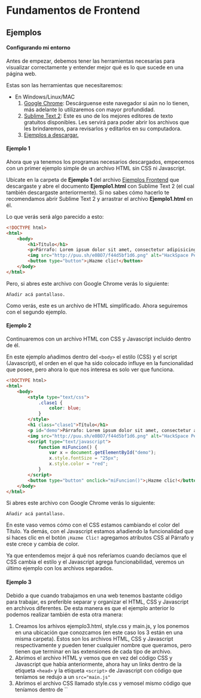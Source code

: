 # Fundamentos de Frontend

## Ejemplos

#### Configurando mi entorno

Antes de empezar, debemos tener las herramientas necesarias para visualizar correctamente y entender mejor qué es lo que sucede en una página web.

Estas son las herramientas que necesitaremos:

* En Windows/Linux/MAC
    1. [Google Chrome](http://www.google.com.pe/chrome/browser/desktop/index.html): Descárguense este navegador si aún no lo tienen, más adelante lo utilizaremos con mayor profundidad.
    2. [Sublime Text 2](http://www.sublimetext.com/2): Este es uno de los mejores editores de texto gratuitos disponibles. Les servirá para poder abrir los archivos que les brindaremos, para revisarlos y editarlos en su computadora.
    3. [Ejemplos a descargar.](http://www.hackspace.la/ejemplosfront)


#### Ejemplo 1

Ahora que ya tenemos los programas necesarios descargados, empecemos con un primer ejemplo simple de un archivo HTML sin CSS ni Javascript.

Ubícate en la carpeta de **Ejemplo 1** del archivo [Ejemplos Frontend](http://www.hackspace.la/ejemplosfront) que descargaste y abre el documento **Ejemplo1.html** con Sublime Text 2 (el cual también descargaste anteriormente). Si no sabes cómo hacerlo te recomendamos abrir Sublime Text 2 y arrastrar el archivo **Ejemplo1.html** en él.

Lo que verás será algo parecido a esto:

~~~html
<!DOCTYPE html>
<html>
    <body>
        <h1>Título</h1>
        <p>Párrafo: Lorem ipsum dolor sit amet, consectetur adipisicing elit. Laborum sequi optio ullam ad nihil dolores eum, officiis assumenda delectus ea.</p>
        <img src="http://puu.sh/e0BO7/f44d5bf1d6.png" alt="HackSpace Perú">
        <button type="button">¡Hazme clic!</button>
    </body>
</html>
~~~

Pero, si abres este archivo con Google Chrome verás lo siguiente:

    Añadir acá pantallaso.

Como verás, este es un archivo de HTML simplificado. Ahora seguiremos con el segundo ejemplo.


#### Ejemplo 2

Continuaremos con un archivo HTML con CSS y Javascript incluido dentro de él.

En este ejemplo añadimos dentro del ``<body>`` el estilo (CSS) y el script (Javascript), el orden en el que ha sido colocado influye en la funcionalidad que posee, pero ahora lo que nos interesa es solo ver que funciona.

~~~html
<!DOCTYPE html>
<html>
    <body>
        <style type="text/css">
            .clase1 {
                color: blue;
            }
        </style>
        <h1 class="clase1">Título</h1>
        <p id="demo">Párrafo: Lorem ipsum dolor sit amet, consectetur adipisicing elit. Laborum sequi optio ullam ad nihil dolores eum, officiis assumenda delectus ea.</p>
        <img src="http://puu.sh/e0BO7/f44d5bf1d6.png" alt="HackSpace Perú">
        <script type="text/javascript">
            function miFuncion() {
                var x = document.getElementById("demo");
                x.style.fontSize = "25px";           
                x.style.color = "red"; 
            }
        </script>
        <button type="button" onclick="miFuncion()">¡Hazme clic!</button>
    </body>
</html>
~~~

Si abres este archivo con Google Chrome verás lo siguiente:

    Añadir acá pantallaso.

En este vaso vemos cómo con el CSS estamos cambiando el color del Título. Ya demás, con el Javascript estamos añadiendo la funcionalidad que si haces clic en el botón ``¡Hazme Clic!`` agregamos atributos CSS al Párrafo y este crece y cambia de color.

Ya que entendemos mejor á qué nos referíamos cuando decíamos que el CSS cambia el estilo y el Javascript agrega funcionabilidad, veremos un último ejemplo con los archivos separados.


#### Ejemplo 3

Debido a que cuando trabajamos en una web tenemos bastante código para trabajar, es preferible separar y organizar el HTML, CSS y Javascript en archivos diferentes. De esta manera es que el ejemplo anterior lo podemos realizar también de esta otra manera:

1. Creamos los arhivos ejemplo3.html, style.css y main.js, y los ponemos en una ubicación que conozcamos (en este caso los 3 están en una misma carpeta). Estos son los archivos HTML, CSS y Javascript respectivamente y pueden tener cualquier nombre que queramos, pero tienen que terminar en las extensiones de cada tipo de archivo.
2. Abrimos el archivo HTML y vemos que en vez del código CSS y Javascript que había anteriormente, ahora hay un links dentro de la etiqueta ``<head>`` y la etiqueta ``<script>`` de Javascript con código que teníamos se redujo a un ``src="main.js"``
3. Abrimos el archivo CSS llamado style.css y vemosel mismo código que teníamos dentro de ``<style type="text/css">''.
4. Abrimos el archivos Javascrtip llamado main.js y vemos el mismo código que teníamos dentro de ``<script type="text/javascript" src="static/template/themes/admin/layout.js"></script>``.

~~~html
<!DOCTYPE html>
<html>
    <head>
        <link rel="stylesheet" type="text/css" href="style.css">
    </head>
    <body>
        <h1 class="clase1">Título</h1>
        <p id="demo">Párrafo: Lorem ipsum dolor sit amet, consectetur adipisicing elit. Laborum sequi optio ullam ad nihil dolores eum, officiis assumenda delectus ea.</p>
        <img src="http://puu.sh/e0BO7/f44d5bf1d6.png" alt="HackSpace Perú">
        <button type="button" onclick="miFuncion()">¡Hazme clic!</button>
        <script type="text/javascript" src="main.js"></script>
    </body>
</html>
~~~

Si abres el archivo ejemplo3.html con Google Chrome verás que se ve exactamente igual que en el Ejemplo 2 y tiene la misma funcionalidad:

    Añadir acá pantallaso.

Vale la pena aclarar que la intención de estos ejemplos no es que entiendas el código que estamos utilizando, ese será tema de las siguiente secciones. Pero si es que haz entendido mejor cómo es que los archivos HTML, CSS y Javascript interactúan, entonces estás listo para empezar a aprender a desarrollar con estos lenguajes.


## Ejercicios

Pero antes de continuar, reforcemos lo que hemos aprendido en esta primera sección con unos cuántos ejercicios muy simples.


## Cuestionario
